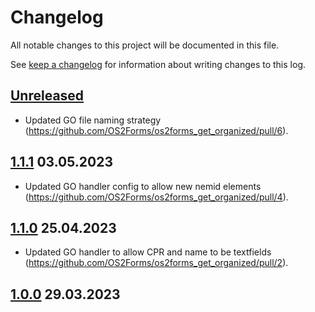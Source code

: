 <!-- markdownlint-disable MD024 -->
# Changelog

All notable changes to this project will be documented in this file.

See [keep a changelog](https://keepachangelog.com/en/1.0.0/) for information
about writing changes to this log.

## [Unreleased]

* Updated GO file naming strategy
  (<https://github.com/OS2Forms/os2forms_get_organized/pull/6>).

## [1.1.1] 03.05.2023

* Updated GO handler config to allow new nemid elements
  (<https://github.com/OS2Forms/os2forms_get_organized/pull/4>).

## [1.1.0] 25.04.2023

* Updated GO handler to allow CPR and name to be textfields
  (<https://github.com/OS2Forms/os2forms_get_organized/pull/2>).

## [1.0.0] 29.03.2023

[Unreleased]: https://github.com/OS2Forms/os2forms_get_organized/compare/1.1.1...HEAD
[1.1.1]: https://github.com/OS2Forms/os2forms_get_organized/compare/1.1.0...1.1.1
[1.1.0]: https://github.com/OS2Forms/os2forms_get_organized/compare/1.0.0...1.1.0
[1.0.0]: https://github.com/OS2Forms/os2forms_get_organized/releases/tag/1.0.0
